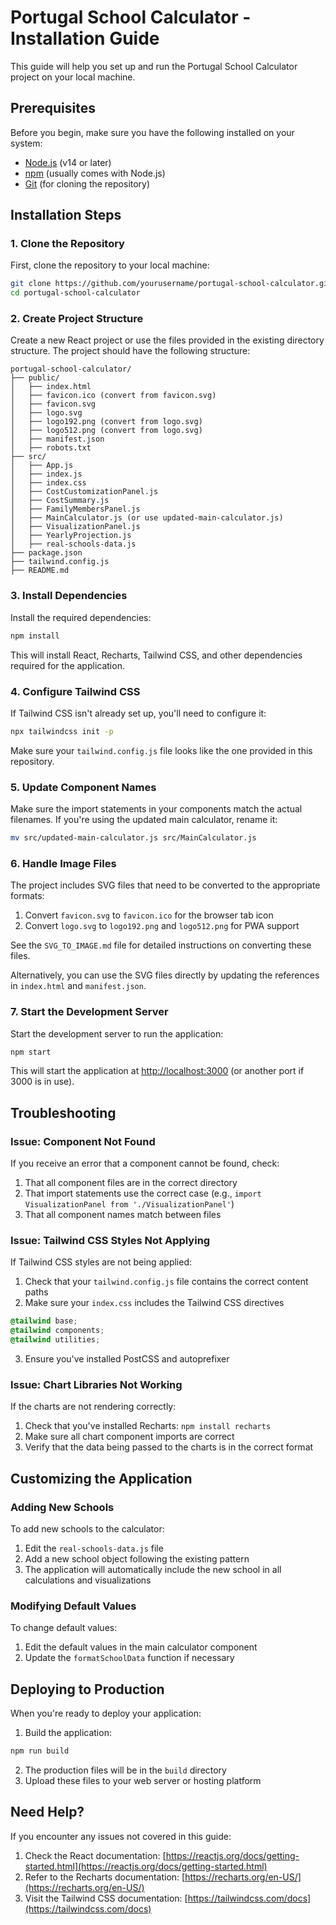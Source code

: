 # Portugal School Calculator - Installation Guide

This guide will help you set up and run the Portugal School Calculator project on your local machine.

## Prerequisites

Before you begin, make sure you have the following installed on your system:

- [Node.js](https://nodejs.org/) (v14 or later)
- [npm](https://www.npmjs.com/) (usually comes with Node.js)
- [Git](https://git-scm.com/) (for cloning the repository)

## Installation Steps

### 1. Clone the Repository

First, clone the repository to your local machine:

```bash
git clone https://github.com/yourusername/portugal-school-calculator.git
cd portugal-school-calculator
```

### 2. Create Project Structure

Create a new React project or use the files provided in the existing directory structure. The project should have the following structure:

```
portugal-school-calculator/
├── public/
│   ├── index.html
│   ├── favicon.ico (convert from favicon.svg)
│   ├── favicon.svg
│   ├── logo.svg
│   ├── logo192.png (convert from logo.svg)
│   ├── logo512.png (convert from logo.svg)
│   ├── manifest.json
│   ├── robots.txt
├── src/
│   ├── App.js
│   ├── index.js
│   ├── index.css
│   ├── CostCustomizationPanel.js
│   ├── CostSummary.js
│   ├── FamilyMembersPanel.js
│   ├── MainCalculator.js (or use updated-main-calculator.js)
│   ├── VisualizationPanel.js
│   ├── YearlyProjection.js
│   ├── real-schools-data.js
├── package.json
├── tailwind.config.js
├── README.md
```

### 3. Install Dependencies

Install the required dependencies:

```bash
npm install
```

This will install React, Recharts, Tailwind CSS, and other dependencies required for the application.

### 4. Configure Tailwind CSS

If Tailwind CSS isn't already set up, you'll need to configure it:

```bash
npx tailwindcss init -p
```

Make sure your `tailwind.config.js` file looks like the one provided in this repository.

### 5. Update Component Names

Make sure the import statements in your components match the actual filenames. If you're using the updated main calculator, rename it:

```bash
mv src/updated-main-calculator.js src/MainCalculator.js
```

### 6. Handle Image Files

The project includes SVG files that need to be converted to the appropriate formats:

1. Convert `favicon.svg` to `favicon.ico` for the browser tab icon
2. Convert `logo.svg` to `logo192.png` and `logo512.png` for PWA support

See the `SVG_TO_IMAGE.md` file for detailed instructions on converting these files.

Alternatively, you can use the SVG files directly by updating the references in `index.html` and `manifest.json`.

### 7. Start the Development Server

Start the development server to run the application:

```bash
npm start
```

This will start the application at [http://localhost:3000](http://localhost:3000) (or another port if 3000 is in use).

## Troubleshooting

### Issue: Component Not Found

If you receive an error that a component cannot be found, check:

1. That all component files are in the correct directory
2. That import statements use the correct case (e.g., `import VisualizationPanel from './VisualizationPanel'`)
3. That all component names match between files

### Issue: Tailwind CSS Styles Not Applying

If Tailwind CSS styles are not being applied:

1. Check that your `tailwind.config.js` file contains the correct content paths
2. Make sure your `index.css` includes the Tailwind CSS directives

```css
@tailwind base;
@tailwind components;
@tailwind utilities;
```

3. Ensure you've installed PostCSS and autoprefixer

### Issue: Chart Libraries Not Working

If the charts are not rendering correctly:

1. Check that you've installed Recharts: `npm install recharts`
2. Make sure all chart component imports are correct
3. Verify that the data being passed to the charts is in the correct format

## Customizing the Application

### Adding New Schools

To add new schools to the calculator:

1. Edit the `real-schools-data.js` file
2. Add a new school object following the existing pattern
3. The application will automatically include the new school in all calculations and visualizations

### Modifying Default Values

To change default values:

1. Edit the default values in the main calculator component
2. Update the `formatSchoolData` function if necessary

## Deploying to Production

When you're ready to deploy your application:

1. Build the application:

```bash
npm run build
```

2. The production files will be in the `build` directory
3. Upload these files to your web server or hosting platform

## Need Help?

If you encounter any issues not covered in this guide:

1. Check the React documentation: [https://reactjs.org/docs/getting-started.html](https://reactjs.org/docs/getting-started.html)
2. Refer to the Recharts documentation: [https://recharts.org/en-US/](https://recharts.org/en-US/)
3. Visit the Tailwind CSS documentation: [https://tailwindcss.com/docs](https://tailwindcss.com/docs)
